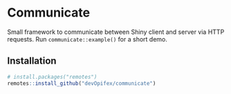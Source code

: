 # Communicate

Small framework to communicate between Shiny client and server via HTTP requests.
Run `communicate::example()` for a short demo.

## Installation

```r
# install.packages("remotes")
remotes::install_github("devOpifex/communicate")
```

